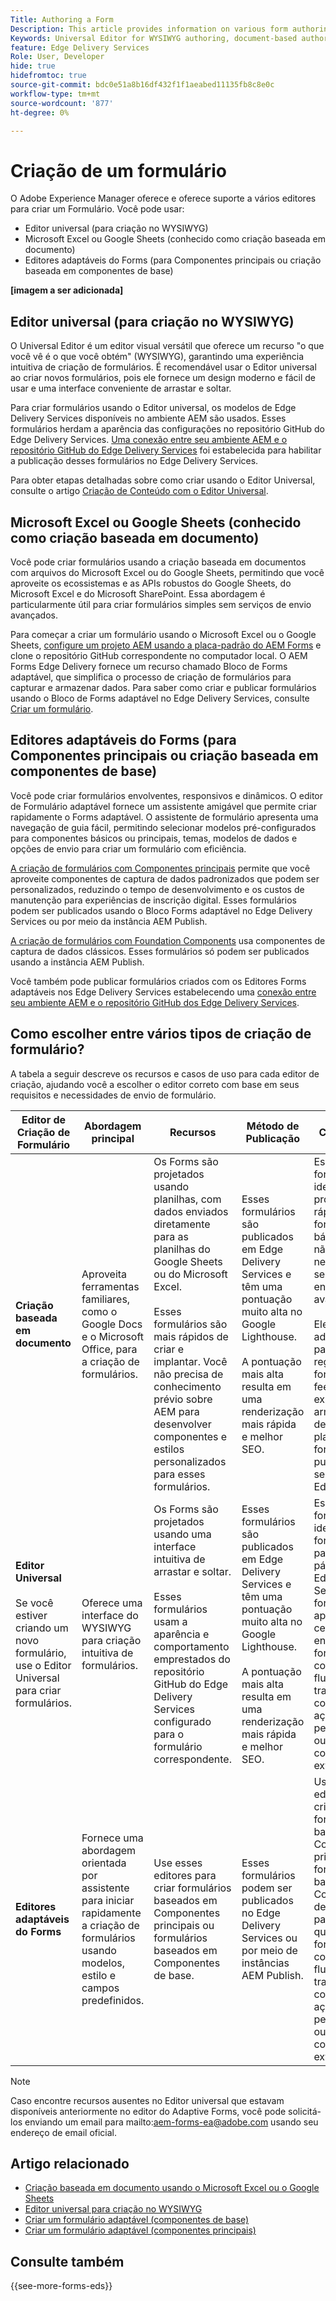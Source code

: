 ```yaml
---
Title: Authoring a Form
Description: This article provides information on various form authoring platforms, including the Universal Editor, document-based authoring, and Adaptive Forms editors (Core Components and Foundation Components).
Keywords: Universal Editor for WYSIWYG authoring, document-based authoring, Adaptive Forms editors, Adaptive Forms editors for Core Components authoring, Adaptive Forms editors for Foundation Components authoring
feature: Edge Delivery Services
Role: User, Developer
hide: true
hidefromtoc: true
source-git-commit: bdc0e51a8b16df432f1f1aeabed11135fb8c8e0c
workflow-type: tm+mt
source-wordcount: '877'
ht-degree: 0%

---
```



# Criação de um formulário

O Adobe Experience Manager oferece e oferece suporte a vários editores para criar um Formulário. Você pode usar:
* Editor universal (para criação no WYSIWYG)
* Microsoft Excel ou Google Sheets (conhecido como criação baseada em documento)
* Editores adaptáveis do Forms (para Componentes principais ou criação baseada em componentes de base)

**[imagem a ser adicionada]**

## Editor universal (para criação no WYSIWYG)

O Universal Editor é um editor visual versátil que oferece um recurso &quot;o que você vê é o que você obtém&quot; (WYSIWYG), garantindo uma experiência intuitiva de criação de formulários. É recomendável usar o Editor universal ao criar novos formulários, pois ele fornece um design moderno e fácil de usar e uma interface conveniente de arrastar e soltar.

Para criar formulários usando o Editor universal, os modelos de Edge Delivery Services disponíveis no ambiente AEM são usados. Esses formulários herdam a aparência das configurações no repositório GitHub do Edge Delivery Services. [Uma conexão entre seu ambiente AEM e o repositório GitHub do Edge Delivery Services](/help/edge/docs/forms/publishing-forms.md) foi estabelecida para habilitar a publicação desses formulários no Edge Delivery Services.

Para obter etapas detalhadas sobre como criar usando o Editor Universal, consulte o artigo [Criação de Conteúdo com o Editor Universal](https://experienceleague.adobe.com/en/docs/experience-manager-cloud-service/content/sites/authoring/universal-editor/authoring).

## Microsoft Excel ou Google Sheets (conhecido como criação baseada em documento)

Você pode criar formulários usando a criação baseada em documentos com arquivos do Microsoft Excel ou do Google Sheets, permitindo que você aproveite os ecossistemas e as APIs robustos do Google Sheets, do Microsoft Excel e do Microsoft SharePoint. Essa abordagem é particularmente útil para criar formulários simples sem serviços de envio avançados.

Para começar a criar um formulário usando o Microsoft Excel ou o Google Sheets, [configure um projeto AEM usando a placa-padrão do AEM Forms](/help/edge/docs/forms/tutorial.md#create-a-new-aem-project-pre-configured-with-adaptive-forms-block) e clone o repositório GitHub correspondente no computador local. O AEM Forms Edge Delivery fornece um recurso chamado Bloco de Forms adaptável, que simplifica o processo de criação de formulários para capturar e armazenar dados. Para saber como criar e publicar formulários usando o Bloco de Forms adaptável no Edge Delivery Services, consulte [Criar um formulário](/help/edge/docs/forms/create-forms.md).

## Editores adaptáveis do Forms (para Componentes principais ou criação baseada em componentes de base)

Você pode criar formulários envolventes, responsivos e dinâmicos. O editor de Formulário adaptável fornece um assistente amigável que permite criar rapidamente o Forms adaptável. O assistente de formulário apresenta uma navegação de guia fácil, permitindo selecionar modelos pré-configurados para componentes básicos ou principais, temas, modelos de dados e opções de envio para criar um formulário com eficiência.

[A criação de formulários com Componentes principais](/help/forms/creating-adaptive-form-core-components.md) permite que você aproveite componentes de captura de dados padronizados que podem ser personalizados, reduzindo o tempo de desenvolvimento e os custos de manutenção para experiências de inscrição digital. Esses formulários podem ser publicados usando o Bloco Forms adaptável no Edge Delivery Services ou por meio da instância AEM Publish.

[A criação de formulários com Foundation Components](/help/forms/create-an-adaptive-form.md) usa componentes de captura de dados clássicos. Esses formulários só podem ser publicados usando a instância AEM Publish.

Você também pode publicar formulários criados com os Editores Forms adaptáveis nos Edge Delivery Services estabelecendo uma [conexão entre seu ambiente AEM e o repositório GitHub dos Edge Delivery Services](/help/edge/docs/forms/publishing-forms.md).

## Como escolher entre vários tipos de criação de formulário?

A tabela a seguir descreve os recursos e casos de uso para cada editor de criação, ajudando você a escolher o editor correto com base em seus requisitos e necessidades de envio de formulário.

| **Editor de Criação de Formulário** | **Abordagem principal** | **Recursos** | **Método de Publicação** | **Casos de uso** |
|--------|-----------|-------|-------|------------------------------------------------|
| **Criação baseada em documento** | Aproveita ferramentas familiares, como o Google Docs e o Microsoft Office, para a criação de formulários. | Os Forms são projetados usando planilhas, com dados enviados diretamente para as planilhas do Google Sheets ou do Microsoft Excel. </br> </br> Esses formulários são mais rápidos de criar e implantar. Você não precisa de conhecimento prévio sobre AEM para desenvolver componentes e estilos personalizados para esses formulários. | Esses formulários são publicados em Edge Delivery Services e têm uma pontuação muito alta no Google Lighthouse. </br> </br> A pontuação mais alta resulta em uma renderização mais rápida e melhor SEO. | Esses formulários são ideais para a prototipagem rápida ou formulários básicos em que não são necessários serviços de envio avançados. </br> </br> Eles são adequados para pesquisas, registros ou formulários de feedback que exigem armazenamento de dados em planilhas. Esses formulários são publicados nos serviços da Edge Delivery |
| **Editor Universal** </br> </br> Se você estiver criando um novo formulário, use o Editor Universal para criar formulários. | Oferece uma interface do WYSIWYG para criação intuitiva de formulários. | Os Forms são projetados usando uma interface intuitiva de arrastar e soltar. </br> </br> Esses formulários usam a aparência e comportamento emprestados do repositório GitHub do Edge Delivery Services configurado para o formulário correspondente. | Esses formulários são publicados em Edge Delivery Services e têm uma pontuação muito alta no Google Lighthouse. </br> </br> A pontuação mais alta resulta em uma renderização mais rápida e melhor SEO. | Esses formulários são ideais para criar formulários para sites e páginas do Edge Delivery Service. Esses formulários apresentam cenários que envolvem formulários complexos, fluxos de trabalho complexos, ações personalizadas ou integrações com sistemas externos |
| **Editores adaptáveis do Forms** | Fornece uma abordagem orientada por assistente para iniciar rapidamente a criação de formulários usando modelos, estilo e campos predefinidos. | Use esses editores para criar formulários baseados em Componentes principais ou formulários baseados em Componentes de base. | Esses formulários podem ser publicados no Edge Delivery Services ou por meio de instâncias AEM Publish. | Use esses editores para criar formulários baseados em Componentes principais ou formulários baseados em Componentes de base. Ideal para cenários que envolvem formulários complexos, fluxos de trabalho complexos, ações personalizadas ou integrações com sistemas externos. |


>[!NOTE]
>
>
> Caso encontre recursos ausentes no Editor universal que estavam disponíveis anteriormente no editor do Adaptive Forms, você pode solicitá-los enviando um email para mailto:aem-forms-ea@adobe.com usando seu endereço de email oficial.

## Artigo relacionado

* [Criação baseada em documento usando o Microsoft Excel ou o Google Sheets](/help/edge/docs/forms/create-forms.md)
* [Editor universal para criação no WYSIWYG](https://experienceleague.adobe.com/en/docs/experience-manager-cloud-service/content/edge-delivery/wysiwyg-authoring/authoring)
* [Criar um formulário adaptável (componentes de base)](/help/forms/creating-adaptive-form.md)
* [Criar um formulário adaptável (componentes principais)](/help/forms/create-an-adaptive-form.md)

## Consulte também

{{see-more-forms-eds}}
